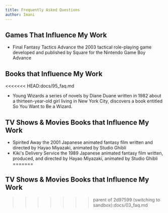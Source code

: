 ```yaml
---
title: Frequently Asked Questions
author: Imani
---
```


## Games That Influence My Work

- Final Fantasy Tactics Advance the 2003 tactical role-playing game developed and published by Square for the Nintendo Game Boy Advance

## Books that Influence My Work

<<<<<<< HEAD:docs/95_faq.md
- Young Wizards a series of novels by Diane Duane written in 1982 about a thirteen-year-old girl living in New York City, discovers a book entitled So You Want to Be a Wizard.

## TV Shows & Movies Books that Influence My Work

- Spirited Away the 2001 Japanese animated fantasy film written and directed by Hayao Miyazaki, animated by Studio Ghibli
- Kiki's Delivery Service the 1989 Japanese animated fantasy film written, produced, and directed by Hayao Miyazaki, animated by Studio Ghibli
=======
## TV Shows & Movies Books that Influence My Work
>>>>>>> parent of 2d97599 (switching to sandbox):docs/03_faq.md
